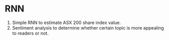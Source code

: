 # RNN
1. Simple RNN to estimate ASX 200 share index value.
2. Sentiment analysis to determine whether certain topic is more appealing to readers or not.
